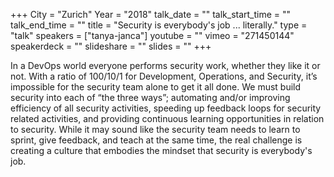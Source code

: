 +++
City = "Zurich"
Year = "2018"
talk_date = ""
talk_start_time = ""
talk_end_time = ""
title = "Security is everybody's job ... literally."
type = "talk"
speakers = ["tanya-janca"]
youtube = ""
vimeo = "271450144"
speakerdeck = ""
slideshare = ""
slides = ""
+++

In a DevOps world everyone performs security work, whether they like it or not.  With a
ratio of 100/10/1 for Development, Operations, and Security, it’s impossible for the
security team alone to get it all done. We must build security into each of “the three
ways”; automating and/or improving efficiency of all security activities, speeding up
feedback loops for security related activities, and providing continuous learning
opportunities in relation to security. While it may sound like the security team needs to
learn to sprint, give feedback, and teach at the same time, the real challenge is creating
a culture that embodies the mindset that security is everybody's job.
